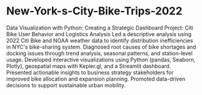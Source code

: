 # New-York-s-City-Bike-Trips-2022
Data Visualization with Python: Creating a Strategic Dashboard
Project: Citi Bike User Behavior and Logistics Analysis
Led a descriptive analysis using 2022 Citi Bike and NOAA weather data to identify distribution inefficiencies in NYC's bike-sharing system.
Diagnosed root causes of bike shortages and docking issues through trend analysis, seasonal patterns, and station-level usage.
Developed interactive visualizations using Python (pandas, Seaborn, Plotly), geospatial maps with Kepler.gl, and a Streamlit dashboard.
Presented actionable insights to business strategy stakeholders for improved bike allocation and expansion planning.
Promoted data-driven decisions to support sustainable urban mobility.
